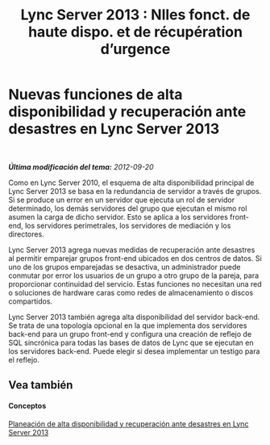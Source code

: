 ﻿---
title: "Lync Server 2013 : Nlles fonct. de haute dispo. et de récupération d’urgence"
TOCTitle: Nuevas funciones de alta disponibilidad y recuperación ante desastres
ms:assetid: 4fa7cd0f-784b-4d3f-b839-432c2ecaf7c1
ms:mtpsurl: https://technet.microsoft.com/es-es/library/JJ204892(v=OCS.15)
ms:contentKeyID: 48275208
ms.date: 01/07/2017
mtps_version: v=OCS.15
ms.translationtype: HT
---

# Nuevas funciones de alta disponibilidad y recuperación ante desastres en Lync Server 2013

 

_**Última modificación del tema:** 2012-09-20_

Como en Lync Server 2010, el esquema de alta disponibilidad principal de Lync Server 2013 se basa en la redundancia de servidor a través de grupos. Si se produce un error en un servidor que ejecuta un rol de servidor determinado, los demás servidores del grupo que ejecutan el mismo rol asumen la carga de dicho servidor. Esto se aplica a los servidores front-end, los servidores perimetrales, los servidores de mediación y los directores.

Lync Server 2013 agrega nuevas medidas de recuperación ante desastres al permitir emparejar grupos front-end ubicados en dos centros de datos. Si uno de los grupos emparejadas se desactiva, un administrador puede conmutar por error los usuarios de un grupo a otro grupo de la pareja, para proporcionar continuidad del servicio. Estas funciones no necesitan una red o soluciones de hardware caras como redes de almacenamiento o discos compartidos.

Lync Server 2013 también agrega alta disponibilidad del servidor back-end. Se trata de una topología opcional en la que implementa dos servidores back-end para un grupo front-end y configura una creación de reflejo de SQL sincrónica para todas las bases de datos de Lync que se ejecutan en los servidores back-end. Puede elegir si desea implementar un testigo para el reflejo.

## Vea también

#### Conceptos

[Planeación de alta disponibilidad y recuperación ante desastres en Lync Server 2013](lync-server-2013-planning-for-high-availability-and-disaster-recovery.md)


